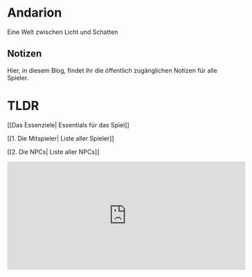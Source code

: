 # Andarion

Eine Welt zwischen Licht und Schatten

## Notizen

Hier, in diesem Blog, findet ihr die öffentlich zugänglichen Notizen für alle Spieler.

# TLDR

[[Das Essenziele| Essentials für das Spiel]]
 
[[1. Die Mitspieler| Liste aller Spieler]]
 
[[2. Die NPCs| Liste aller NPCs]]
 
<iframe
    border=0
    frameborder=0
    height=250
    width=550
    src="https://www.youtube.com/embed/GFuhDo4c468">
        </iframe>
